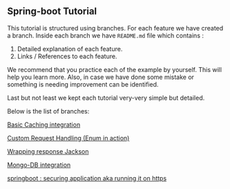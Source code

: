 Spring-boot Tutorial
---

This tutorial is structured using branches. For each feature we have created a branch.
Inside each branch we have `README.md` file which contains :

1. Detailed explanation of each feature.
2. Links / References to each feature.

We recommend that you practice each of the example by yourself. This will help you learn
more. Also, in case we have done some mistake or something is needing improvement can be identified.

Last but not least we kept each tutorial very-very simple but detailed.

Below is the list of branches:

[Basic Caching integration](https://github.com/bp89/spring-boot-learning/tree/CACHING)

[Custom Request Handling (Enum in action)](https://github.com/bp89/spring-boot-learning/tree/enum-mapping-in-controller)

[Wrapping response Jackson](https://github.com/bp89/spring-boot-learning/tree/wrapping-response-json-inside-element)

[Mongo-DB integration](https://github.com/bp89/spring-boot-learning/tree/mongo-db-integration-springdata)

[springboot : securing application aka running it on https](https://github.com/bp89/spring-boot-learning/tree/securing-springboot-app_aka_https)